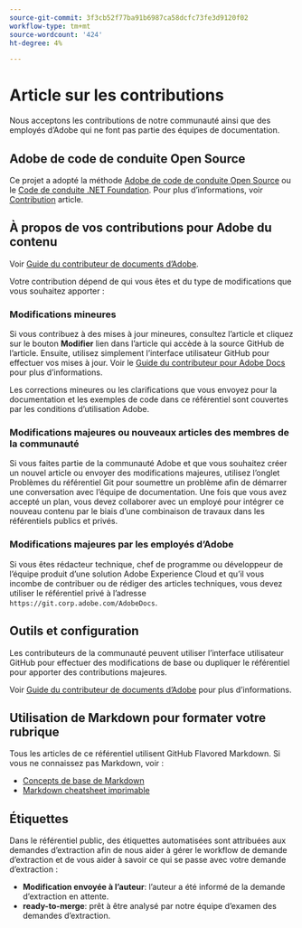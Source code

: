 ```yaml
---
source-git-commit: 3f3cb52f77ba91b6987ca58dcfc73fe3d9120f02
workflow-type: tm+mt
source-wordcount: '424'
ht-degree: 4%

---
```

# Article sur les contributions

Nous acceptons les contributions de notre communauté ainsi que des employés d’Adobe qui ne font pas partie des équipes de documentation.

## Adobe de code de conduite Open Source

Ce projet a adopté la méthode [Adobe de code de conduite Open Source](code-of-conduct.md) ou le [Code de conduite .NET Foundation](https://dotnetfoundation.org/code-of-conduct). Pour plus d’informations, voir [Contribution](contributing.md) article.

## À propos de vos contributions pour Adobe du contenu

Voir [Guide du contributeur de documents d’Adobe](https://experienceleague.adobe.com/docs/contributor/contributor-guide/introduction.html?lang=fr).

Votre contribution dépend de qui vous êtes et du type de modifications que vous souhaitez apporter :

### Modifications mineures

Si vous contribuez à des mises à jour mineures, consultez l’article et cliquez sur le bouton **Modifier** lien dans l’article qui accède à la source GitHub de l’article. Ensuite, utilisez simplement l’interface utilisateur GitHub pour effectuer vos mises à jour. Voir le [Guide du contributeur pour Adobe Docs](https://experienceleague.adobe.com/docs/contributor/contributor-guide/introduction.html?lang=fr) pour plus d’informations.

Les corrections mineures ou les clarifications que vous envoyez pour la documentation et les exemples de code dans ce référentiel sont couvertes par les conditions d’utilisation Adobe.

### Modifications majeures ou nouveaux articles des membres de la communauté

Si vous faites partie de la communauté Adobe et que vous souhaitez créer un nouvel article ou envoyer des modifications majeures, utilisez l’onglet Problèmes du référentiel Git pour soumettre un problème afin de démarrer une conversation avec l’équipe de documentation. Une fois que vous avez accepté un plan, vous devez collaborer avec un employé pour intégrer ce nouveau contenu par le biais d’une combinaison de travaux dans les référentiels publics et privés.

<!--
If you submit a pull request with significant changes to documentation and code examples, you'll see a message in the pull request asking you to submit an online contribution license agreement (CLA). We need you to complete the online form before we can review your pull request.
-->

### Modifications majeures par les employés d’Adobe

Si vous êtes rédacteur technique, chef de programme ou développeur de l’équipe produit d’une solution Adobe Experience Cloud et qu’il vous incombe de contribuer ou de rédiger des articles techniques, vous devez utiliser le référentiel privé à l’adresse `https://git.corp.adobe.com/AdobeDocs`.

<!--Employees from other parts of the Adobe world should use the public repo for minor updates.-->

## Outils et configuration

Les contributeurs de la communauté peuvent utiliser l’interface utilisateur GitHub pour effectuer des modifications de base ou dupliquer le référentiel pour apporter des contributions majeures.

Voir [Guide du contributeur de documents d’Adobe](https://experienceleague.adobe.com/docs/contributor/contributor-guide/introduction.html?lang=fr) pour plus d’informations.

## Utilisation de Markdown pour formater votre rubrique

Tous les articles de ce référentiel utilisent GitHub Flavored Markdown. Si vous ne connaissez pas Markdown, voir :

* [Concepts de base de Markdown](https://help.github.com/articles/getting-started-with-writing-and-formatting-on-github/)
* [Markdown cheatsheet imprimable](https://guides.github.com/pdfs/markdown-cheatsheet-online.pdf)

## Étiquettes

Dans le référentiel public, des étiquettes automatisées sont attribuées aux demandes d’extraction afin de nous aider à gérer le workflow de demande d’extraction et de vous aider à savoir ce qui se passe avec votre demande d’extraction :

* **Modification envoyée à l’auteur**: l’auteur a été informé de la demande d’extraction en attente.
* **ready-to-merge**: prêt à être analysé par notre équipe d’examen des demandes d’extraction.
